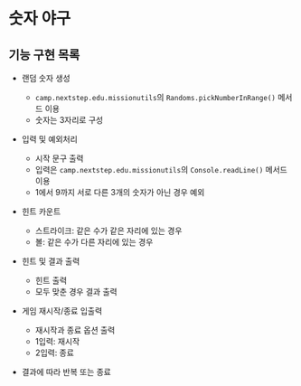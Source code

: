 # 숫자 야구

## 기능 구현 목록

- 랜덤 숫자 생성
    - `camp.nextstep.edu.missionutils`의 `Randoms.pickNumberInRange()` 메서드 이용
    - 숫자는 3자리로 구성

- 입력 및 예외처리
    - 시작 문구 출력
    - 입력은 `camp.nextstep.edu.missionutils`의 `Console.readLine()` 메서드 이용
    - 1에서 9까지 서로 다른 3개의 숫자가 아닌 경우 예외

- 힌트 카운트
    - 스트라이크: 같은 수가 같은 자리에 있는 경우
    - 볼: 같은 수가 다른 자리에 있는 경우

- 힌트 및 결과 출력
    - 힌트 출력
    - 모두 맞춘 경우 결과 출력

- 게임 재시작/종료 입출력
    - 재시작과 종료 옵션 출력
    - 1입력: 재시작
    - 2입력: 종료

- 결과에 따라 반복 또는 종료
